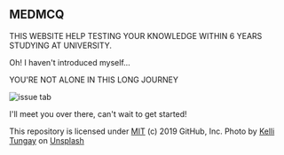 ## MEDMCQ
THIS WEBSITE HELP TESTING YOUR KNOWLEDGE WITHIN 6 YEARS STUDYING AT UNIVERSITY.

Oh! I haven't introduced myself...

YOU'RE NOT ALONE IN THIS LONG JOURNEY

![issue tab](https://lab.github.com/public/images/issue_tab.png)

I'll meet you over there, can't wait to get started!

This repository is licensed under [MIT](LICENSE) (c) 2019 GitHub, Inc.
Photo by [Kelli Tungay](https://unsplash.com/photos/Sj0nhVIb4eY) on [Unsplash](https://unsplash.com/)
